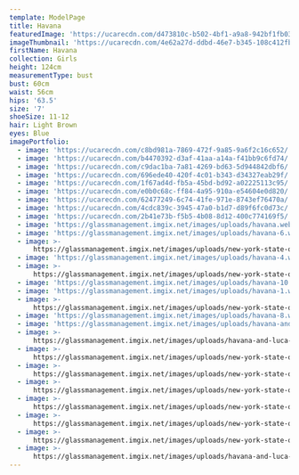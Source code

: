 ```yaml
---
template: ModelPage
title: Havana
featuredImage: 'https://ucarecdn.com/d473810c-b502-4bf1-a9a8-942bf1fb034c/'
imageThumbnail: 'https://ucarecdn.com/4e62a27d-ddbd-46e7-b345-108c412fb61b/'
firstName: Havana
collection: Girls
height: 124cm
measurementType: bust
bust: 60cm
waist: 56cm
hips: '63.5'
size: '7'
shoeSize: 11-12
hair: Light Brown
eyes: Blue
imagePortfolio:
  - image: 'https://ucarecdn.com/c8bd981a-7869-472f-9a85-9a6f2c16c652/'
  - image: 'https://ucarecdn.com/b4470392-d3af-41aa-a14a-f41bb9c6fd74/'
  - image: 'https://ucarecdn.com/c9dac1ba-7a81-4269-bd63-5d944842dbf6/'
  - image: 'https://ucarecdn.com/696ede40-420f-4c01-b343-d34327eab29f/'
  - image: 'https://ucarecdn.com/1f67ad4d-fb5a-45bd-bd92-a02225113c95/'
  - image: 'https://ucarecdn.com/e0b0c68c-ff84-4a95-910a-e54604e0d820/'
  - image: 'https://ucarecdn.com/62477249-6c74-41fe-971e-8743ef76470a/'
  - image: 'https://ucarecdn.com/4cdc839c-3945-47a0-b1d7-d89f6fc0d73c/'
  - image: 'https://ucarecdn.com/2b41e73b-f5b5-4b08-8d12-400c774169f5/'
  - image: 'https://glassmanagement.imgix.net/images/uploads/havana.webp'
  - image: 'https://glassmanagement.imgix.net/images/uploads/havana-6.webp'
  - image: >-
      https://glassmanagement.imgix.net/images/uploads/new-york-state-of-mind-dol-1056_preview.jpg
  - image: 'https://glassmanagement.imgix.net/images/uploads/havana-4.webp'
  - image: >-
      https://glassmanagement.imgix.net/images/uploads/new-york-state-of-mind-dol-1302_preview.jpg
  - image: 'https://glassmanagement.imgix.net/images/uploads/havana-10.webp'
  - image: 'https://glassmanagement.imgix.net/images/uploads/havana-1.webp'
  - image: >-
      https://glassmanagement.imgix.net/images/uploads/new-york-state-of-mind-dol-1247_preview.jpg
  - image: 'https://glassmanagement.imgix.net/images/uploads/havana-8.webp'
  - image: 'https://glassmanagement.imgix.net/images/uploads/havana-and-luca-glass.jpg'
  - image: >-
      https://glassmanagement.imgix.net/images/uploads/havana-and-luca-glass-1.jpg
  - image: >-
      https://glassmanagement.imgix.net/images/uploads/new-york-state-of-mind-dol-1362_preview.jpg
  - image: >-
      https://glassmanagement.imgix.net/images/uploads/new-york-state-of-mind-dol-1353_preview.jpg
  - image: >-
      https://glassmanagement.imgix.net/images/uploads/new-york-state-of-mind-dol-1070_preview.jpg
  - image: >-
      https://glassmanagement.imgix.net/images/uploads/new-york-state-of-mind-dol-1031-1-_preview.jpg
  - image: >-
      https://glassmanagement.imgix.net/images/uploads/new-york-state-of-mind-dol-0922_preview.jpg
  - image: >-
      https://glassmanagement.imgix.net/images/uploads/new-york-state-of-mind-dol-0883_preview.jpg
  - image: >-
      https://glassmanagement.imgix.net/images/uploads/havana-and-luca-glass-2.jpg
---
```


